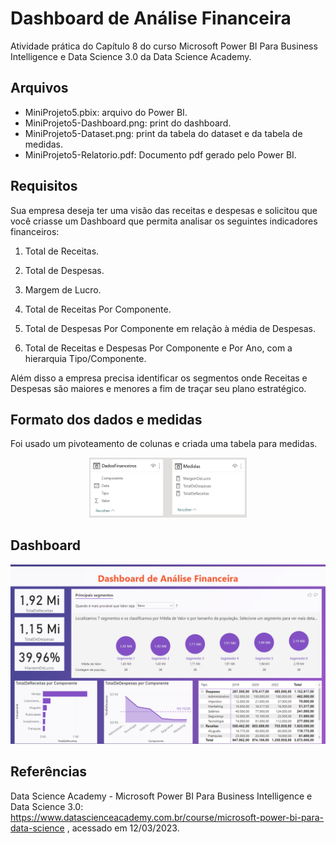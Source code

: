 # Dashboard de Análise Financeira
Atividade prática do Capítulo 8 do curso Microsoft Power BI Para Business Intelligence e Data Science 3.0 da Data Science Academy.

## Arquivos
- MiniProjeto5.pbix: arquivo do Power BI.
- MiniProjeto5-Dashboard.png: print do dashboard.
- MiniProjeto5-Dataset.png: print da tabela do dataset e da tabela de medidas.
- MiniProjeto5-Relatorio.pdf: Documento pdf gerado pelo Power BI.


## Requisitos
Sua empresa deseja ter uma visão das receitas e despesas e solicitou que você criasse um Dashboard que permita analisar os seguintes indicadores financeiros:

1. Total de Receitas.

2. Total de Despesas.

3. Margem de Lucro.

4. Total de Receitas Por Componente.

5. Total de Despesas Por Componente em relação à média de Despesas.

6. Total de Receitas e Despesas Por Componente e Por Ano, com a hierarquia Tipo/Componente.

Além disso a empresa precisa identificar os segmentos onde Receitas e Despesas são maiores e menores a fim de traçar seu plano estratégico.


## Formato dos dados e medidas
Foi usado um pivoteamento de colunas e criada uma tabela para medidas.

<div style="text-align: center;">
    <img src="MiniProjeto5-Dataset.PNG" width="50%"/>
</div>


## Dashboard
<div style="text-align: center;">
    <img src="MiniProjeto5-Dashboard.PNG"/>
</div>


## Referências
Data Science Academy - Microsoft Power BI Para Business Intelligence e Data Science 3.0: https://www.datascienceacademy.com.br/course/microsoft-power-bi-para-data-science , acessado em 12/03/2023.